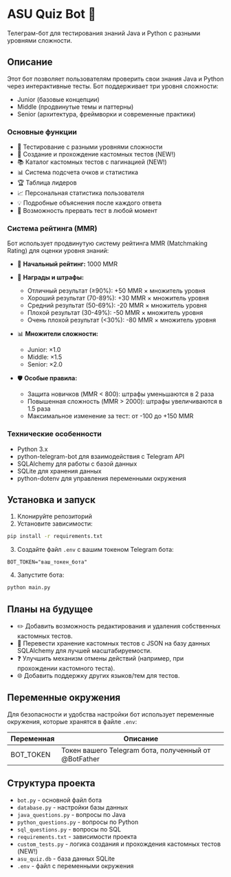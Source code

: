 # ASU Quiz Bot 🤖

Телеграм-бот для тестирования знаний Java и Python с разными уровнями сложности.

## Описание

Этот бот позволяет пользователям проверить свои знания Java и Python через интерактивные тесты. Бот поддерживает три уровня сложности:
- Junior (базовые концепции)
- Middle (продвинутые темы и паттерны)
- Senior (архитектура, фреймворки и современные практики)

### Основные функции

- 🎯 Тестирование с разными уровнями сложности
- 📝 Создание и прохождение кастомных тестов (NEW!)
- 📚 Каталог кастомных тестов с пагинацией (NEW!)
- 📊 Система подсчета очков и статистика
- 🏆 Таблица лидеров
- 📈 Персональная статистика пользователя
- 💡 Подробные объяснения после каждого ответа
- 🔄 Возможность прервать тест в любой момент

### Система рейтинга (MMR)

Бот использует продвинутую систему рейтинга MMR (Matchmaking Rating) для оценки уровня знаний:

- 🎯 **Начальный рейтинг:** 1000 MMR
- 🏅 **Награды и штрафы:**
  - Отличный результат (≥90%): +50 MMR × множитель уровня
  - Хороший результат (70-89%): +30 MMR × множитель уровня
  - Средний результат (50-69%): -20 MMR × множитель уровня
  - Плохой результат (30-49%): -50 MMR × множитель уровня
  - Очень плохой результат (<30%): -80 MMR × множитель уровня

- 📊 **Множители сложности:**
  - Junior: ×1.0
  - Middle: ×1.5
  - Senior: ×2.0

- 🛡️ **Особые правила:**
  - Защита новичков (MMR < 800): штрафы уменьшаются в 2 раза
  - Повышенная сложность (MMR > 2000): штрафы увеличиваются в 1.5 раза
  - Максимальное изменение за тест: от -100 до +150 MMR

### Технические особенности

- Python 3.x
- python-telegram-bot для взаимодействия с Telegram API
- SQLAlchemy для работы с базой данных
- SQLite для хранения данных
- python-dotenv для управления переменными окружения

## Установка и запуск

1. Клонируйте репозиторий
2. Установите зависимости:
```bash
pip install -r requirements.txt
```

3. Создайте файл `.env` с вашим токеном Telegram бота:
```
BOT_TOKEN="ваш_токен_бота"
```

4. Запустите бота:
```bash
python main.py
```

## Планы на будущее

- ✏️ Добавить возможность редактирования и удаления собственных кастомных тестов.
- 💾 Перевести хранение кастомных тестов с JSON на базу данных SQLAlchemy для лучшей масштабируемости.
- ❓ Улучшить механизм отмены действий (например, при прохождении кастомного теста).
- 🌐 Добавить поддержку других языков/тем для тестов.

## Переменные окружения

Для безопасности и удобства настройки бот использует переменные окружения, которые хранятся в файле `.env`:

| Переменная | Описание |
|------------|----------|
| BOT_TOKEN  | Токен вашего Telegram бота, полученный от @BotFather |

## Структура проекта

- `bot.py` - основной файл бота
- `database.py` - настройки базы данных
- `java_questions.py` - вопросы по Java
- `python_questions.py` - вопросы по Python
- `sql_questions.py` - вопросы по SQL
- `requirements.txt` - зависимости проекта
- `custom_tests.py` - логика создания и прохождения кастомных тестов (NEW!)
- `asu_quiz.db` - база данных SQLite
- `.env` - файл с переменными окружения
